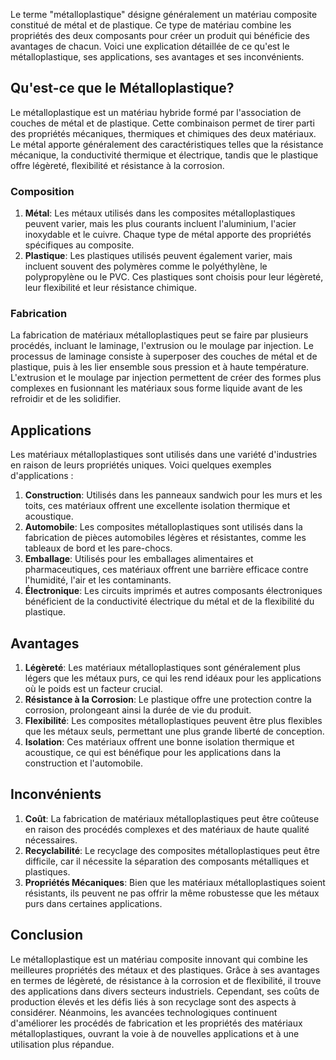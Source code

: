 Le terme "métalloplastique" désigne généralement un matériau composite constitué de métal et de plastique. Ce type de matériau combine les propriétés des deux composants pour créer un produit qui bénéficie des avantages de chacun. Voici une explication détaillée de ce qu'est le métalloplastique, ses applications, ses avantages et ses inconvénients.

## Qu'est-ce que le Métalloplastique?

Le métalloplastique est un matériau hybride formé par l'association de couches de métal et de plastique. Cette combinaison permet de tirer parti des propriétés mécaniques, thermiques et chimiques des deux matériaux. Le métal apporte généralement des caractéristiques telles que la résistance mécanique, la conductivité thermique et électrique, tandis que le plastique offre légèreté, flexibilité et résistance à la corrosion.

### Composition

1. **Métal**: Les métaux utilisés dans les composites métalloplastiques peuvent varier, mais les plus courants incluent l'aluminium, l'acier inoxydable et le cuivre. Chaque type de métal apporte des propriétés spécifiques au composite.
2. **Plastique**: Les plastiques utilisés peuvent également varier, mais incluent souvent des polymères comme le polyéthylène, le polypropylène ou le PVC. Ces plastiques sont choisis pour leur légèreté, leur flexibilité et leur résistance chimique.

### Fabrication

La fabrication de matériaux métalloplastiques peut se faire par plusieurs procédés, incluant le laminage, l'extrusion ou le moulage par injection. Le processus de laminage consiste à superposer des couches de métal et de plastique, puis à les lier ensemble sous pression et à haute température. L'extrusion et le moulage par injection permettent de créer des formes plus complexes en fusionnant les matériaux sous forme liquide avant de les refroidir et de les solidifier.

## Applications

Les matériaux métalloplastiques sont utilisés dans une variété d'industries en raison de leurs propriétés uniques. Voici quelques exemples d'applications :

1. **Construction**: Utilisés dans les panneaux sandwich pour les murs et les toits, ces matériaux offrent une excellente isolation thermique et acoustique.
2. **Automobile**: Les composites métalloplastiques sont utilisés dans la fabrication de pièces automobiles légères et résistantes, comme les tableaux de bord et les pare-chocs.
3. **Emballage**: Utilisés pour les emballages alimentaires et pharmaceutiques, ces matériaux offrent une barrière efficace contre l'humidité, l'air et les contaminants.
4. **Électronique**: Les circuits imprimés et autres composants électroniques bénéficient de la conductivité électrique du métal et de la flexibilité du plastique.

## Avantages

1. **Légèreté**: Les matériaux métalloplastiques sont généralement plus légers que les métaux purs, ce qui les rend idéaux pour les applications où le poids est un facteur crucial.
2. **Résistance à la Corrosion**: Le plastique offre une protection contre la corrosion, prolongeant ainsi la durée de vie du produit.
3. **Flexibilité**: Les composites métalloplastiques peuvent être plus flexibles que les métaux seuls, permettant une plus grande liberté de conception.
4. **Isolation**: Ces matériaux offrent une bonne isolation thermique et acoustique, ce qui est bénéfique pour les applications dans la construction et l'automobile.

## Inconvénients

1. **Coût**: La fabrication de matériaux métalloplastiques peut être coûteuse en raison des procédés complexes et des matériaux de haute qualité nécessaires.
2. **Recyclabilité**: Le recyclage des composites métalloplastiques peut être difficile, car il nécessite la séparation des composants métalliques et plastiques.
3. **Propriétés Mécaniques**: Bien que les matériaux métalloplastiques soient résistants, ils peuvent ne pas offrir la même robustesse que les métaux purs dans certaines applications.

## Conclusion

Le métalloplastique est un matériau composite innovant qui combine les meilleures propriétés des métaux et des plastiques. Grâce à ses avantages en termes de légèreté, de résistance à la corrosion et de flexibilité, il trouve des applications dans divers secteurs industriels. Cependant, ses coûts de production élevés et les défis liés à son recyclage sont des aspects à considérer. Néanmoins, les avancées technologiques continuent d'améliorer les procédés de fabrication et les propriétés des matériaux métalloplastiques, ouvrant la voie à de nouvelles applications et à une utilisation plus répandue.